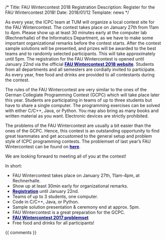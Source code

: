 /*
Title: FAU Wintercontest 2018 Registration
Description: Register for the FAU Wintercontest 2018!
Date: 2018/01/12
Template: news
*/

As every year, the ICPC team at TUM will organize a local contest site for the FAU Wintercontest. The contest takes place on January 27th from 11am to 4pm. Please show up at least 30 minutes early at the computer lab (Rechnerhalle) of the Informatics Department, as we have to make some important organizational remarks before the contest starts. After the contest sample solutions will be presented, and prizes will be awarded to the best teams and to randomly selected participants. This will take approximately until 5pm. The registration for the FAU Wintercontest is opened until January 22nd via the official [<span style="color:darkblue">**FAU Wintercontest 2018 website**</span>](https://icpc.cs.fau.de/anmeldung_neu.php). Students from all departments and all semesters are cordially invited to participate. As every year, free food and drinks are provided to all contestants during the contest.

The rules of the FAU Wintercontest are very similar to the ones of the German Collegiate Programming Contest (GCPC) which will take place later this year. Students are participating in teams of up to three students but have to share a single computer. The programming exercises can be solved with either C/C++, Java, or Python. You may also bring as many books and written material as you want. Electronic devices are strictly prohibited. 

The problems of the FAU Wintercontest are usually a bit easier than the ones of the GCPC. Hence, this contest is an outstanding opportunity to find great teammates and get accustomed to the general setup and problem style of ICPC programming contests. The problemset of last year’s FAU Wintercontest can be found on [<span style="color:darkblue">**here**</span>](https://icpc.cs.fau.de/problemset_winter_2017.pdf). 

We are looking forward to meeting all of you at the contest!


In short:
- FAU Wintercontest takes place on January 27th, 11am-4pm, at Rechnerhalle.
- Show up at least 30min early for organizational remarks.
- [<span style="color:darkblue">**Registration**</span>](https://icpc.cs.fau.de/anmeldung_neu.php) until January 22nd.
- Teams of up to 3 students, one computer.
- Code in C/C++, Java, or Python.
- Sample solution presentation & ceremony end at approx. 5pm.
- FAU Wintercontest is a great preparation for the GCPC.
- [<span style="color:darkblue">**FAU Wintercontest 2017 problemset**</span>](https://icpc.cs.fau.de/problemset_winter_2017.pdf)
- Free food and drinks for all participants!


{{ comments }}